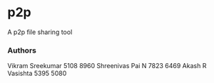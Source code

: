 # __p2p__
A p2p file sharing tool

### __Authors__
Vikram Sreekumar 5108 8960
Shreenivas Pai N 7823 6469
Akash R Vasishta 5395 5080